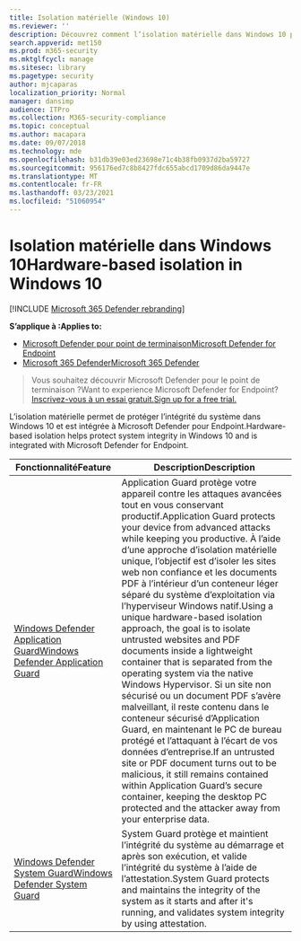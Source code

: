 ```yaml
---
title: Isolation matérielle (Windows 10)
ms.reviewer: ''
description: Découvrez comment l’isolation matérielle dans Windows 10 permet de lutter contre les programmes malveillants.
search.appverid: met150
ms.prod: m365-security
ms.mktglfcycl: manage
ms.sitesec: library
ms.pagetype: security
author: mjcaparas
localization_priority: Normal
manager: dansimp
audience: ITPro
ms.collection: M365-security-compliance
ms.topic: conceptual
ms.author: macapara
ms.date: 09/07/2018
ms.technology: mde
ms.openlocfilehash: b31db39e03ed23698e71c4b38fb0937d2ba59727
ms.sourcegitcommit: 956176ed7c8b8427fdc655abcd1709d86da9447e
ms.translationtype: MT
ms.contentlocale: fr-FR
ms.lasthandoff: 03/23/2021
ms.locfileid: "51060954"
---
```

# <a name="hardware-based-isolation-in-windows-10"></a><span data-ttu-id="108bb-103">Isolation matérielle dans Windows 10</span><span class="sxs-lookup"><span data-stu-id="108bb-103">Hardware-based isolation in Windows 10</span></span>

[!INCLUDE [Microsoft 365 Defender rebranding](../../includes/microsoft-defender.md)]

<span data-ttu-id="108bb-104">**S’applique à :**</span><span class="sxs-lookup"><span data-stu-id="108bb-104">**Applies to:**</span></span>
- [<span data-ttu-id="108bb-105">Microsoft Defender pour point de terminaison</span><span class="sxs-lookup"><span data-stu-id="108bb-105">Microsoft Defender for Endpoint</span></span>](https://go.microsoft.com/fwlink/p/?linkid=2146631)
- [<span data-ttu-id="108bb-106">Microsoft 365 Defender</span><span class="sxs-lookup"><span data-stu-id="108bb-106">Microsoft 365 Defender</span></span>](https://go.microsoft.com/fwlink/?linkid=2118804)

> <span data-ttu-id="108bb-107">Vous souhaitez découvrir Microsoft Defender pour le point de terminaison ?</span><span class="sxs-lookup"><span data-stu-id="108bb-107">Want to experience Microsoft Defender for Endpoint?</span></span> [<span data-ttu-id="108bb-108">Inscrivez-vous à un essai gratuit.</span><span class="sxs-lookup"><span data-stu-id="108bb-108">Sign up for a free trial.</span></span>](https://www.microsoft.com/microsoft-365/windows/microsoft-defender-atp?ocid=docs-wdatp-exposedapis-abovefoldlink)


<span data-ttu-id="108bb-109">L’isolation matérielle permet de protéger l’intégrité du système dans Windows 10 et est intégrée à Microsoft Defender pour Endpoint.</span><span class="sxs-lookup"><span data-stu-id="108bb-109">Hardware-based isolation helps protect system integrity in Windows 10 and is integrated with Microsoft Defender for Endpoint.</span></span> 

| <span data-ttu-id="108bb-110">Fonctionnalité</span><span class="sxs-lookup"><span data-stu-id="108bb-110">Feature</span></span> | <span data-ttu-id="108bb-111">Description</span><span class="sxs-lookup"><span data-stu-id="108bb-111">Description</span></span> |
|------------|-------------|
| [<span data-ttu-id="108bb-112">Windows Defender Application Guard</span><span class="sxs-lookup"><span data-stu-id="108bb-112">Windows Defender Application Guard</span></span>](https://docs.microsoft.com/windows/security/threat-protection/microsoft-defender-application-guard/md-app-guard-overview.md) | <span data-ttu-id="108bb-113">Application Guard protège votre appareil contre les attaques avancées tout en vous conservant productif.</span><span class="sxs-lookup"><span data-stu-id="108bb-113">Application Guard protects your device from advanced attacks while keeping you productive.</span></span> <span data-ttu-id="108bb-114">À l’aide d’une approche d’isolation matérielle unique, l’objectif est d’isoler les sites web non confiance et les documents PDF à l’intérieur d’un conteneur léger séparé du système d’exploitation via l’hyperviseur Windows natif.</span><span class="sxs-lookup"><span data-stu-id="108bb-114">Using a unique hardware-based isolation approach, the goal is to isolate untrusted websites and PDF documents inside a lightweight container that is separated from the operating system via the native Windows Hypervisor.</span></span> <span data-ttu-id="108bb-115">Si un site non sécurisé ou un document PDF s’avère malveillant, il reste contenu dans le conteneur sécurisé d’Application Guard, en maintenant le PC de bureau protégé et l’attaquant à l’écart de vos données d’entreprise.</span><span class="sxs-lookup"><span data-stu-id="108bb-115">If an untrusted site or PDF document turns out to be malicious, it still remains contained within Application Guard’s secure container, keeping the desktop PC protected and the attacker away from your enterprise data.</span></span> |
| [<span data-ttu-id="108bb-116">Windows Defender System Guard</span><span class="sxs-lookup"><span data-stu-id="108bb-116">Windows Defender System Guard</span></span>](https://docs.microsoft.com/windows/security/threat-protection/windows-defender-system-guard/system-guard-how-hardware-based-root-of-trust-helps-protect-windows.md) | <span data-ttu-id="108bb-117">System Guard protège et maintient l’intégrité du système au démarrage et après son exécution, et valide l’intégrité du système à l’aide de l’attestation.</span><span class="sxs-lookup"><span data-stu-id="108bb-117">System Guard protects and maintains the integrity of the system as it starts and after it's running, and validates system integrity by using attestation.</span></span>  |

